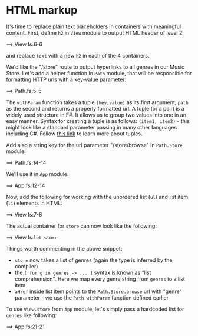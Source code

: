 # HTML markup

It's time to replace plain text placeholders in containers with meaningful content.
First, define `h2` in `View` module to output HTML header of level 2:

==> View.fs:6-6

and replace `text` with a new `h2` in each of the 4 containers.

We'd like the "/store" route to output hyperlinks to all genres in our Music Store.
Let's add a helper function in `Path` module, that will be responsible for formatting HTTP urls with a key-value parameter:

==> Path.fs:5-5

The `withParam` function takes a tuple `(key,value)` as its first argument, `path` as the second and returns a properly formatted url.
A tuple (or a pair) is a widely used structure in F#. It allows us to group two values into one in an easy manner. 
Syntax for creating a tuple is as follows: `(item1, item2)` - this might look like a standard parameter passing in many other languages including C#.
Follow [this link](http://fsharpforfunandprofit.com/posts/tuples/) to learn more about tuples.

Add also a string key for the url parameter "/store/browse" in `Path.Store` module:

==> Path.fs:14-14

We'll use it in `App` module:

==> App.fs:12-14

Now, add the following for working with the unordered list (`ul`) and list item (`li`) elements in HTML:

==> View.fs:7-8

The actual container for `store` can now look like the following:

==> View.fs:`let store`

Things worth commenting in the above snippet:

- `store` now takes a list of genres (again the type is inferred by the compiler)
- the `[ for g in genres -> ... ]` syntax is known as "list comprehension". Here we map every genre string from `genres` to a list item
- `aHref` inside list item points to the `Path.Store.browse` url with "genre" parameter - we use the `Path.withParam` function defined earlier

To use `View.store` from `App` module, let's simply pass a hardcoded list for `genres` like following:

==> App.fs:21-21

